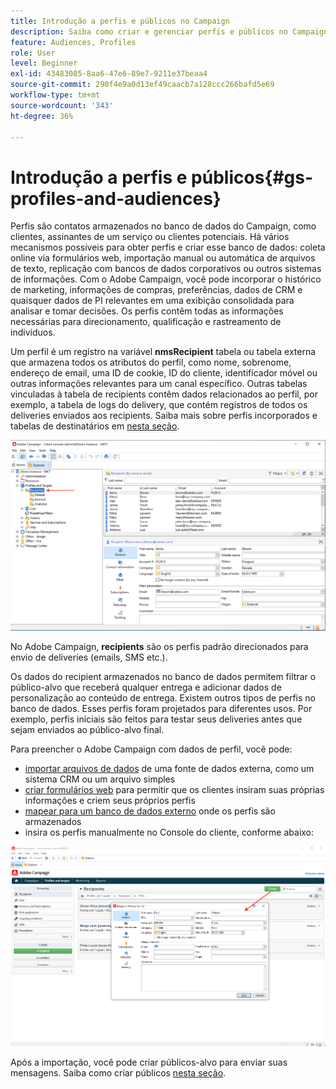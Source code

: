 ```yaml
---
title: Introdução a perfis e públicos no Campaign
description: Saiba como criar e gerenciar perfis e públicos no Campaign
feature: Audiences, Profiles
role: User
level: Beginner
exl-id: 43483085-8aa6-47e6-89e7-9211e37beaa4
source-git-commit: 290f4e9a0d13ef49caacb7a128ccc266bafd5e69
workflow-type: tm+mt
source-wordcount: '343'
ht-degree: 36%

---
```


# Introdução a perfis e públicos{#gs-profiles-and-audiences}

Perfis são contatos armazenados no banco de dados do Campaign, como clientes, assinantes de um serviço ou clientes potenciais. Há vários mecanismos possíveis para obter perfis e criar esse banco de dados: coleta online via formulários web, importação manual ou automática de arquivos de texto, replicação com bancos de dados corporativos ou outros sistemas de informações. Com o Adobe Campaign, você pode incorporar o histórico de marketing, informações de compras, preferências, dados de CRM e quaisquer dados de PI relevantes em uma exibição consolidada para analisar e tomar decisões. Os perfis contêm todas as informações necessárias para direcionamento, qualificação e rastreamento de indivíduos.



Um perfil é um registro na variável **nmsRecipient** tabela ou tabela externa que armazena todos os atributos do perfil, como nome, sobrenome, endereço de email, uma ID de cookie, ID do cliente, identificador móvel ou outras informações relevantes para um canal específico. Outras tabelas vinculadas à tabela de recipients contêm dados relacionados ao perfil, por exemplo, a tabela de logs do delivery, que contém registros de todos os deliveries enviados aos recipients. Saiba mais sobre perfis incorporados e tabelas de destinatários em [nesta seção](../dev/datamodel.md#ootb-profiles).

![](assets/recipients-in-explorer.png)

No Adobe Campaign, **recipients** são os perfis padrão direcionados para envio de deliveries (emails, SMS etc.).

Os dados do recipient armazenados no banco de dados permitem filtrar o público-alvo que receberá qualquer entrega e adicionar dados de personalização ao conteúdo de entrega. Existem outros tipos de perfis no banco de dados. Esses perfis foram projetados para diferentes usos. Por exemplo, perfis iniciais são feitos para testar seus deliveries antes que sejam enviados ao público-alvo final.

Para preencher o Adobe Campaign com dados de perfil, você pode:

* [importar arquivos de dados](../start/import.md) de uma fonte de dados externa, como um sistema CRM ou um arquivo simples
* [criar formulários web](../dev/webapps.md) para permitir que os clientes insiram suas próprias informações e criem seus próprios perfis
* [mapear para um banco de dados externo](../connect/fda.md) onde os perfis são armazenados
* insira os perfis manualmente no Console do cliente, conforme abaixo:

![](assets/create-profile.png)

<!--You can also select your message audience in an external file: recipients are stored not in the database, but in files. These are known as “external” deliveries. These contacts can be imported or not in Adobe Campaign. [Learn more](external-profiles.md).-->

Após a importação, você pode criar públicos-alvo para enviar suas mensagens. Saiba como criar públicos [nesta seção](create-audiences.md).